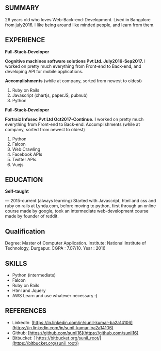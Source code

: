 ## SUMMARY

26 years old who loves Web-Back-end-Development.
Lived in Bangalore from july2016. I like being around like minded
people, and learn from them.

## EXPERIENCE

**Full-Stack-Developer**

**Cognitive machines software solutions Pvt Ltd. July2016-Sep2017.**
I worked on pretty much everything from Front-end to Back-end, and developing
API for mobile applications.

**Accomplishments**
(while at company, sorted from newest to oldest)

1. Ruby on Rails
2. Javascript (chartjs, paperJS, pubnub)
3. Python



**Full-Stack-Developer**

**Fortraiz Infosec Pvt Ltd Oct2017-Continue.**
I worked on pretty much everything from Front-end to Back-end.
Accomplishments (while at company, sorted from newest to oldest)

1. Python
2. Falcon
3. Web Crawling
4. Facebook APIs
5. Twitter APIs
6. Vuejs

## EDUCATION

**Self-taught**

— 2015-current (always learning)
Started with Javascript, html and css and ruby on rails at Lynda.com, before
moving to python, first through an online course made by google, took an
intermediate web-development course made by founder of reddit.

## Qualification

Degree: Master of Computer Application.
Institute: National Institute of Technology, Durgapur.
CGPA : 7.07/10.
Year : 2016

## SKILLS

- Python (intermediate)
- Falcon
- Ruby on Rails
- Html and Jquery
- AWS
Learn and use whatever necessary :)

## REFERENCES

- LinkedIn: [https://in.linkedin.com/in/sunil-kumar-ba2a14106](https://in.linkedin.com/in/sunil-kumar-ba2a14106)
- Github: [https://github.com/sunil16](https://github.com/sunil16)
- Bitbucket: [ https://bitbucket.org/sunil_root/](https://bitbucket.org/sunil_root/)
